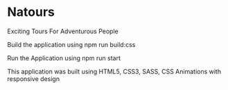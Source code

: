 # Natours
Exciting Tours For Adventurous People

Build the application using npm run build:css

Run the Application using npm run start

This application was built using HTML5, CSS3, SASS, CSS Animations with responsive design
